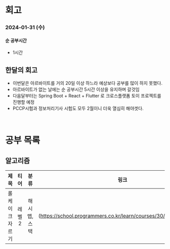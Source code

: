 # 회고

### 2024-01-31 (수)

#### 순 공부시간

- 1시간

## 한달의 회고

- 이번달은 아르바이트를 거의 20일 이상 하느라 예상보다 공부를 많이 하지 못했다.
- 아르바이트가 없는 날에는 순 공부시간 5시간 이상을 유지하며 갈것임
- 다음달부터는 Spring Boot + React + Flutter 로 크로스플랫폼 토이 프로젝트를 진행할 예정
- PCCP시험과 정보처리기사 시험도 모두 2월이니 더욱 열심히 해야겟다.

<br>

# 공부 목록

## 알고리즘

|      제목       |  티어  |     분류     |                                링크                                |
| :-------------: | :----: | :----------: | :----------------------------------------------------------------: |
| 롤케이크 자르기 | 레벨 2 | 해시맵, 스택 | (https://school.programmers.co.kr/learn/courses/30/lessons/132265) |

